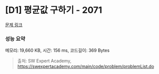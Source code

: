 # [D1] 평균값 구하기 - 2071 

[문제 링크](https://swexpertacademy.com/main/code/problem/problemDetail.do?contestProbId=AV5QRnJqA5cDFAUq) 

### 성능 요약

메모리: 19,660 KB, 시간: 156 ms, 코드길이: 369 Bytes



> 출처: SW Expert Academy, https://swexpertacademy.com/main/code/problem/problemList.do